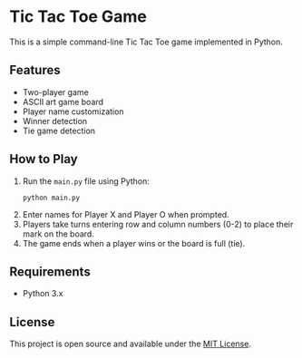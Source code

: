 # Tic Tac Toe Game

This is a simple command-line Tic Tac Toe game implemented in Python.

## Features

- Two-player game
- ASCII art game board
- Player name customization
- Winner detection
- Tie game detection

## How to Play

1. Run the `main.py` file using Python:
   ```
   python main.py
   ```
2. Enter names for Player X and Player O when prompted.
3. Players take turns entering row and column numbers (0-2) to place their mark on the board.
4. The game ends when a player wins or the board is full (tie).

## Requirements

- Python 3.x

## License

This project is open source and available under the [MIT License](LICENSE).
